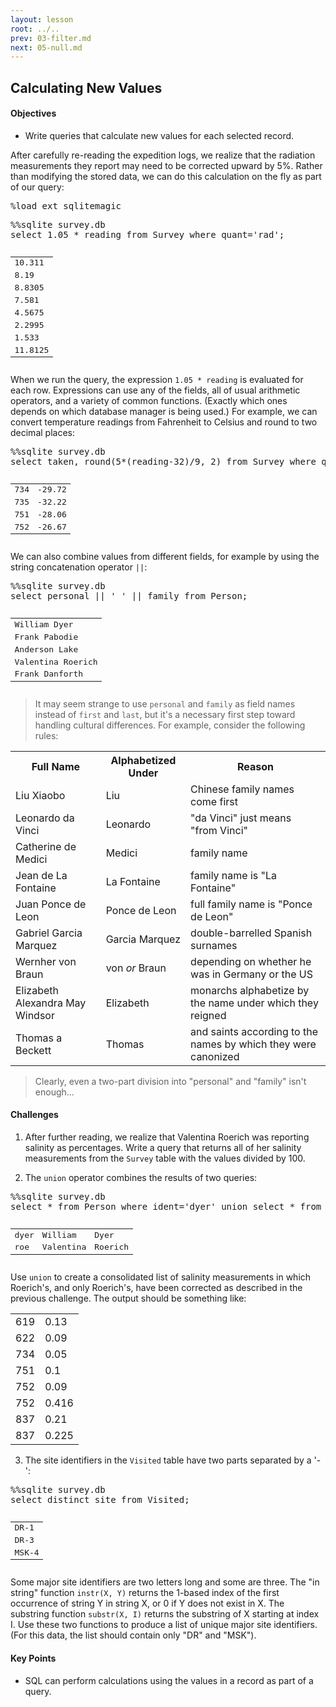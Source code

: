 ```yaml
---
layout: lesson
root: ../..
prev: 03-filter.md
next: 05-null.md
---
```


## Calculating New Values


<div class="objectives">
<h4 id="objectives">Objectives</h4>
<ul>
<li>Write queries that calculate new values for each selected record.</li>
</ul>
</div>


<div>
<p>After carefully re-reading the expedition logs, we realize that the radiation measurements they report may need to be corrected upward by 5%. Rather than modifying the stored data, we can do this calculation on the fly as part of our query:</p>
</div>


<div class="in">
<pre>%load_ext sqlitemagic</pre>
</div>


<div class="in">
<pre>%%sqlite survey.db
select 1.05 * reading from Survey where quant=&#39;rad&#39;;</pre>
</div>

<div class="out">
<pre><table>
<tr><td>10.311</td></tr>
<tr><td>8.19</td></tr>
<tr><td>8.8305</td></tr>
<tr><td>7.581</td></tr>
<tr><td>4.5675</td></tr>
<tr><td>2.2995</td></tr>
<tr><td>1.533</td></tr>
<tr><td>11.8125</td></tr>
</table></pre>
</div>


<div>
<p>When we run the query, the expression <code>1.05 * reading</code> is evaluated for each row. Expressions can use any of the fields, all of usual arithmetic operators, and a variety of common functions. (Exactly which ones depends on which database manager is being used.) For example, we can convert temperature readings from Fahrenheit to Celsius and round to two decimal places:</p>
</div>


<div class="in">
<pre>%%sqlite survey.db
select taken, round(5*(reading-32)/9, 2) from Survey where quant=&#39;temp&#39;;</pre>
</div>

<div class="out">
<pre><table>
<tr><td>734</td><td>-29.72</td></tr>
<tr><td>735</td><td>-32.22</td></tr>
<tr><td>751</td><td>-28.06</td></tr>
<tr><td>752</td><td>-26.67</td></tr>
</table></pre>
</div>


<div>
<p>We can also combine values from different fields, for example by using the string concatenation operator <code>||</code>:</p>
</div>


<div class="in">
<pre>%%sqlite survey.db
select personal || &#39; &#39; || family from Person;</pre>
</div>

<div class="out">
<pre><table>
<tr><td>William Dyer</td></tr>
<tr><td>Frank Pabodie</td></tr>
<tr><td>Anderson Lake</td></tr>
<tr><td>Valentina Roerich</td></tr>
<tr><td>Frank Danforth</td></tr>
</table></pre>
</div>


<div>
<blockquote>
<p>It may seem strange to use <code>personal</code> and <code>family</code> as field names instead of <code>first</code> and <code>last</code>, but it's a necessary first step toward handling cultural differences. For example, consider the following rules:</p>
</blockquote>
<table>
  <tr> <th>
Full Name
</th> <th>
Alphabetized Under
</th> <th>
Reason
</th> </tr>
  <tr> <td>
Liu Xiaobo
</td> <td>
Liu
</td> <td>
Chinese family names come first
</td> </tr>
  <tr> <td> 
Leonardo da Vinci
</td> <td>
Leonardo
</td> <td>
&quot;da Vinci&quot; just means &quot;from Vinci&quot;
</td> </tr>
  <tr> <td> 
Catherine de Medici
</td> <td>
Medici
</td> <td>
family name
</td> </tr>
  <tr> <td> 
Jean de La Fontaine
</td> <td>
La Fontaine
</td> <td>
family name is &quot;La Fontaine&quot;
</td> </tr>
  <tr> <td> 
Juan Ponce de Leon
</td> <td>
Ponce de Leon
</td> <td>
full family name is &quot;Ponce de Leon&quot;
</td> </tr>
  <tr> <td> 
Gabriel Garcia Marquez
</td> <td>
Garcia Marquez
</td> <td>
double-barrelled Spanish surnames
</td> </tr>
  <tr> <td> 
Wernher von Braun
</td> <td>
von <em>or</em> Braun
</td> <td>
depending on whether he was in Germany or the US
</td> </tr>
  <tr> <td> 
Elizabeth Alexandra May Windsor
</td> <td>
Elizabeth
</td> <td>
monarchs alphabetize by the name under which they reigned
</td> </tr>
  <tr> <td> 
Thomas a Beckett
</td> <td>
Thomas
</td> <td>
and saints according to the names by which they were canonized
</td> </tr>
</table>

<blockquote>
<p>Clearly, even a two-part division into &quot;personal&quot; and &quot;family&quot; isn't enough...</p>
</blockquote>
</div>


<div>
<h4 id="challenges">Challenges</h4>
<ol style="list-style-type: decimal">
<li><p>After further reading, we realize that Valentina Roerich was reporting salinity as percentages. Write a query that returns all of her salinity measurements from the <code>Survey</code> table with the values divided by 100.</p></li>
<li><p>The <code>union</code> operator combines the results of two queries:</p></li>
</ol>
</div>


<div class="in">
<pre>%%sqlite survey.db
select * from Person where ident=&#39;dyer&#39; union select * from Person where ident=&#39;roe&#39;;</pre>
</div>

<div class="out">
<pre><table>
<tr><td>dyer</td><td>William</td><td>Dyer</td></tr>
<tr><td>roe</td><td>Valentina</td><td>Roerich</td></tr>
</table></pre>
</div>


<div>
<p>Use <code>union</code> to create a consolidated list of salinity measurements in which Roerich's, and only Roerich's, have been corrected as described in the previous challenge. The output should be something like:</p>
<table>
  <tr> <td>
619
</td> <td>
0.13
</td> </tr>
  <tr> <td>
622
</td> <td>
0.09
</td> </tr>
  <tr> <td>
734
</td> <td>
0.05
</td> </tr>
  <tr> <td>
751
</td> <td>
0.1
</td> </tr>
  <tr> <td>
752
</td> <td>
0.09
</td> </tr>
  <tr> <td>
752
</td> <td>
0.416
</td> </tr>
  <tr> <td>
837
</td> <td>
0.21
</td> </tr>
  <tr> <td>
837
</td> <td>
0.225
</td> </tr>
</table>


</div>


<div>
<ol start="3" style="list-style-type: decimal">
<li>The site identifiers in the <code>Visited</code> table have two parts separated by a '-':</li>
</ol>
</div>


<div class="in">
<pre>%%sqlite survey.db
select distinct site from Visited;</pre>
</div>

<div class="out">
<pre><table>
<tr><td>DR-1</td></tr>
<tr><td>DR-3</td></tr>
<tr><td>MSK-4</td></tr>
</table></pre>
</div>


<div>
<p>Some major site identifiers are two letters long and some are three. The &quot;in string&quot; function <code>instr(X, Y)</code> returns the 1-based index of the first occurrence of string Y in string X, or 0 if Y does not exist in X. The substring function <code>substr(X, I)</code> returns the substring of X starting at index I. Use these two functions to produce a list of unique major site identifiers. (For this data, the list should contain only &quot;DR&quot; and &quot;MSK&quot;).</p>
</div>


<div class="keypoints">
<h4 id="key-points">Key Points</h4>
<ul>
<li>SQL can perform calculations using the values in a record as part of a query.</li>
</ul>
</div>
